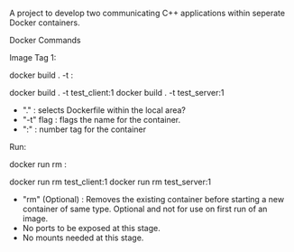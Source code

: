 A project to develop two communicating C++ applications within seperate Docker containers. 

Docker Commands

Image Tag 1: 

docker build . -t <image name>:<image tag>

docker build . -t test_client:1
docker build . -t test_server:1

- "." : selects Dockerfile within the local area?
- "-t" flag : flags the name for the container.
- ":" : number tag for the container

Run:

docker run rm <image name>:<image tag>

docker run rm test_client:1
docker run rm test_server:1

- "rm" (Optional) : Removes the existing container before starting a new container of same type. Optional and not for use on first run of an image. 
- No ports to be exposed at this stage. 
- No mounts needed at this stage. 